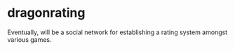 # dragonrating
Eventually, will be a social network for establishing a rating system amongst various games. 
